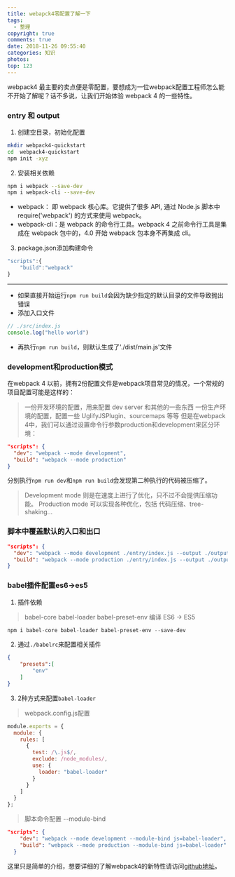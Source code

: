 ```yaml
---
title: webapck4零配置了解一下
tags:
  - 整理
copyright: true
comments: true
date: 2018-11-26 09:55:40
categories: 知识
photos:
top: 123
---
```


webpack4 最主要的卖点便是零配置，要想成为一位webpack配置工程师怎么能不开始了解呢？话不多说，让我们开始体验 webpack 4 的一些特性。

### entry 和 output
1. 创建空目录，初始化配置
```bash
mkdir webpack4-quickstart
cd  webpack4-quickstart
npm init -xyz
```

2. 安装相关依赖
```bash
npm i webpack --save-dev
npm i webpack-cli --save-dev
```

- webpack： 即 webpack 核心库。它提供了很多 API, 通过 Node.js 脚本中 require('webpack') 的方式来使用 webpack。
- webpack-cli：是 webpack 的命令行工具。webpack 4 之前命令行工具是集成在 webpack 包中的，4.0 开始 webpack 包本身不再集成 cli。

3. package.json添加构建命令
```javascript
"scripts":{
    "build":"webpack"
}
```
---
<!-- more -->

- 如果直接开始运行`npm run build`会因为缺少指定的默认目录的文件导致抛出错误
- 添加入口文件 
```javascript
// ./src/index.js
console.log("hello world")
```
- 再执行`npm run build`，则默认生成了'./dist/main.js'文件

### development和production模式
在webpack 4 以前，拥有2份配置文件是webpack项目常见的情况，一个常规的项目配置可能是这样的：

> 一份开发环境的配置，用来配置 dev server 和其他的一些东西
> 一份生产环境的配置，配置一些 UglifyJSPlugin、sourcemaps 等等
但是在webpack 4中，我们可以通过设置命令行参数production和development来区分环境：

```json
"scripts": {
  "dev": "webpack --mode development",
  "build": "webpack --mode production"
}
```

分别执行`npm run dev`和`npm run build`会发现第二种执行的代码被压缩了。

> Development mode 则是在速度上进行了优化，只不过不会提供压缩功能。
> Production mode 可以实现各种优化，包括 代码压缩、tree-shaking...

### 脚本中覆盖默认的入口和出口
```json
"scripts": {
  "dev": "webpack --mode development ./entry/index.js --output ./output/main.js",
  "build": "webpack --mode production ./entry/index.js --output ./output/main.js"
}
```

### babel插件配置es6->es5

1. 插件依赖
> babel-core
> babel-loader
> babel-preset-env 编译 ES6 -> ES5 
```javascript
npm i babel-core babel-loader babel-preset-env --save-dev
```

2. 通过`./babelrc`来配置相关插件
```json
{
    "presets":[
        "env"
    ]
}
```

3. 2种方式来配置`babel-loader`
> webpack.config.js配置
```javascript
module.exports = {
  module: {
    rules: [
      {
        test: /\.js$/,
        exclude: /node_modules/,
        use: {
          loader: "babel-loader"
        }
      }
    ]
  }
};
```
> 脚本命令配置 --module-bind
```json
"scripts": {
    "dev": "webpack --mode development --module-bind js=babel-loader",
    "build": "webpack --mode production --module-bind js=babel-loader"
  }
```

这里只是简单的介绍，想要详细的了解webpack4的新特性请访问[github地址](https://github.com/cosyer/webpack4)。